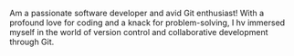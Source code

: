 Am a passionate software developer and avid Git enthusiast! With a profound love for coding and a knack for problem-solving, I hv immersed myself in the world of version control and collaborative development through Git.
